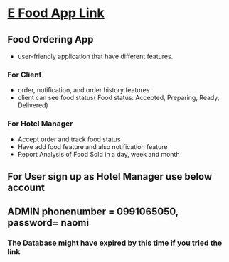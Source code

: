 # <a href="https://e-food-amber.vercel.app" target="_blank" > E Food App Link</a>

## Food Ordering App
- user-friendly application that have different features.
### For Client 
- order, notification, and order history features
- client can see food status( Food status: Accepted, Preparing, Ready, Delivered)
### For Hotel Manager
- Accept order and track food status
- Have add food feature and also notification feature
- Report Analysis of Food Sold in a day, week and month


## For User sign up as Hotel Manager use below account
## ADMIN phonenumber = 0991065050, password= naomi
### The Database might have expired by this time if you tried the link
